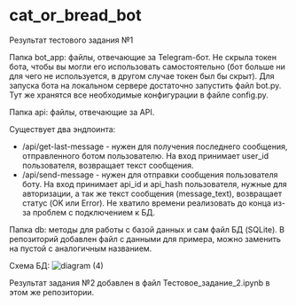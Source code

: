 # cat_or_bread_bot

Результат тестового задания №1

Папка bot_app: файлы, отвечающие за Telegram-бот. Не скрыла токен бота, чтобы вы могли его использовать самостоятельно (бот больше ни для чего не используется, в другом случае токен был бы скрыт). Для запуска бота на локальном сервере достаточно запустить файл bot.py. Тут же хранятся все необходимые конфигурации в файле config.py.

Папка api: файлы, отвечающие за API. 

Существует два эндпоинта:

- /api/get-last-message - нужен для получения последнего сообщения, отправленного ботом пользователю. На вход принимает user_id пользователя, возвращает текст сообщения.
- /api/send-message - нужен для отправки сообщения пользователя боту. На вход принимает api_id и api_hash пользователя, нужные для авторизации, а так же текст сообщения (message_text), возвращает статус (OK или Error). Не хватило времени реализовать до конца из-за проблем с подключением к БД.

Папка db: методы для работы с базой данных и сам файл БД (SQLite). В репозиторий добавлен файл с данными для примера, можно заменить на пустой с аналогичным названием.

Схема БД:
![diagram (4)](https://user-images.githubusercontent.com/47586933/183430454-52186baa-ed51-46c8-812d-4fc07b39aaf0.png)

Результат задания №2 добавлен в файл Тестовое_задание_2.ipynb в этом же репозитории.
